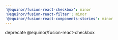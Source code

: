```yaml
---
'@equinor/fusion-react-checkbox': minor
'@equinor/fusion-react-filter': minor
'@equinor/fusion-react-components-stories': minor
---
```


deprecate @equinor/fusion-react-checkbox
